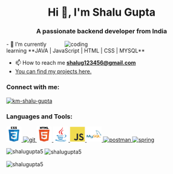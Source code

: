

<!--
**shalugupta5/shalugupta5** is a ✨ _special_ ✨ repository because its `README.md` (this file) appears on your GitHub profile.

Here are some ideas to get you started:

- 🔭 I’m currently working on ...
- 🌱 I’m currently learning ...
- 👯 I’m looking to collaborate on ...
- 🤔 I’m looking for help with ...
- 💬 Ask me about ...
- 📫 How to reach me: ...
- 😄 Pronouns: ...
- ⚡ Fun fact: ...
-->

<h1 align="center">Hi 👋, I'm Shalu Gupta</h1>
<h3 align="center">A passionate backend developer from India</h3>

<img align="right" alt="coding" width="350" src="https://cdn.dribbble.com/users/1894420/screenshots/14032021/media/a85f637f1eb4cd5efdd307f9760472a1.gif">
- 🌱 I’m currently learning **JAVA | JavaScript | HTML | CSS | MYSQL**

- 📫 How to reach me **shalug123456@gmail.com**
- <a href="https://shalugupta5.github.io/" target="blank">You can find my projects here.</a>

<h3 align="left">Connect with me:</h3>
<p align="left">

<a href="https://www.linkedin.com/in/km-shalu-gupta-110207247/" target="blank"><img align="center" src="https://raw.githubusercontent.com/rahuldkjain/github-profile-readme-generator/master/src/images/icons/Social/linked-in-alt.svg" alt="km-shalu-gupta" height="30" width="40" /></a>

  
  

</p>

<h3 align="left">Languages and Tools:</h3>
<p align="left"> <a href="https://www.w3schools.com/css/" target="_blank" rel="noreferrer"> <img src="https://raw.githubusercontent.com/devicons/devicon/master/icons/css3/css3-original-wordmark.svg" alt="css3" width="40" height="40"/> </a> <a href="https://git-scm.com/" target="_blank" rel="noreferrer"> <img src="https://www.vectorlogo.zone/logos/git-scm/git-scm-icon.svg" alt="git" width="40" height="40"/> </a> <a href="https://www.w3.org/html/" target="_blank" rel="noreferrer"> <img src="https://raw.githubusercontent.com/devicons/devicon/master/icons/html5/html5-original-wordmark.svg" alt="html5" width="40" height="40"/> </a> <a href="https://www.java.com" target="_blank" rel="noreferrer"> <img src="https://raw.githubusercontent.com/devicons/devicon/master/icons/java/java-original.svg" alt="java" width="40" height="40"/> </a> <a href="https://developer.mozilla.org/en-US/docs/Web/JavaScript" target="_blank" rel="noreferrer"> <img src="https://raw.githubusercontent.com/devicons/devicon/master/icons/javascript/javascript-original.svg" alt="javascript" width="40" height="40"/> </a> <a href="https://www.mysql.com/" target="_blank" rel="noreferrer"> <img src="https://raw.githubusercontent.com/devicons/devicon/master/icons/mysql/mysql-original-wordmark.svg" alt="mysql" width="40" height="40"/> </a> <a href="https://postman.com" target="_blank" rel="noreferrer"> <img src="https://www.vectorlogo.zone/logos/getpostman/getpostman-icon.svg" alt="postman" width="40" height="40"/> </a> <a href="https://spring.io/" target="_blank" rel="noreferrer"> <img src="https://www.vectorlogo.zone/logos/springio/springio-icon.svg" alt="spring" width="40" height="40"/> </a> </p>

<p><img align="left" src="https://github-readme-stats.vercel.app/api/top-langs?username=shalugupta5&show_icons=true&locale=en&layout=compact" alt="shalugupta5" /></p>

<p>&nbsp;<img align="center" src="https://github-readme-stats.vercel.app/api?username=shalugupta5&show_icons=true&locale=en" alt="shalugupta5" /></p>

<p><img align="center" src="https://github-readme-streak-stats.herokuapp.com/?user=shalugupta5&" alt="shalugupta5" /></p>
